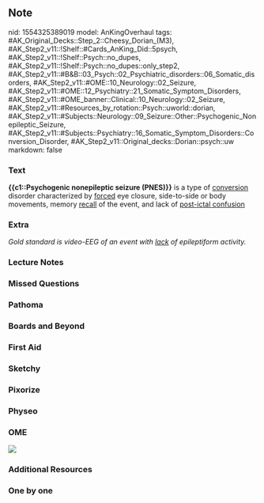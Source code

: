 ## Note
nid: 1554325389019
model: AnKingOverhaul
tags: #AK_Original_Decks::Step_2::Cheesy_Dorian_(M3), #AK_Step2_v11::!Shelf::#Cards_AnKing_Did::5psych, #AK_Step2_v11::!Shelf::Psych::no_dupes, #AK_Step2_v11::!Shelf::Psych::no_dupes::only_step2, #AK_Step2_v11::#B&B::03_Psych::02_Psychiatric_disorders::06_Somatic_disorders, #AK_Step2_v11::#OME::10_Neurology::02_Seizure, #AK_Step2_v11::#OME::12_Psychiatry::21_Somatic_Symptom_Disorders, #AK_Step2_v11::#OME_banner::Clinical::10_Neurology::02_Seizure, #AK_Step2_v11::#Resources_by_rotation::Psych::uworld::dorian, #AK_Step2_v11::#Subjects::Neurology::09_Seizure::Other::Psychogenic_Nonepileptic_Seizure, #AK_Step2_v11::#Subjects::Psychiatry::16_Somatic_Symptom_Disorders::Conversion_Disorder, #AK_Step2_v11::Original_decks::Dorian::psych::uw
markdown: false

### Text
<b>{{c1::Psychogenic nonepileptic seizure (PNES)}}</b> is a type of
<u>conversion</u> disorder characterized by <u>forced</u> eye
closure, side-to-side or body movements, memory <u>recall</u> of
the event, and lack of <u>post-ictal confusion</u>

### Extra
<i>Gold standard is video-EEG of an event with <u>lack</u> of
epileptiform activity.</i>

### Lecture Notes


### Missed Questions


### Pathoma


### Boards and Beyond


### First Aid


### Sketchy


### Pixorize


### Physeo


### OME
<div class="ome-widget">
  <a href=
  "https://onlinemeded.org/spa/neurology/seizure/acquire?ref=anki"><img src="_OME_AnkiFlashcards_Lesson_6.png"></a>
</div>

### Additional Resources


### One by one

